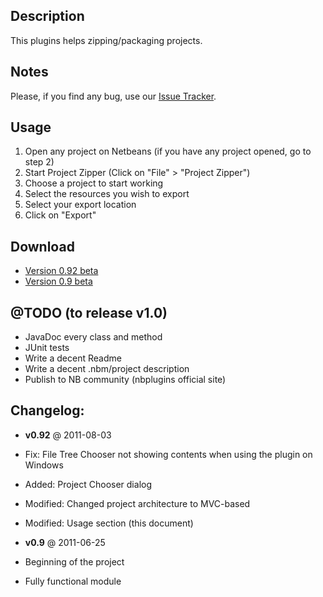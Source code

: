 Description
---------------------------------------
This plugins helps zipping/packaging projects.

Notes
---------------------------------------
Please, if you find any bug, use our [Issue Tracker](https://github.com/willybarro/ProjectZipper/issues).

Usage
---------------------------------------
1. Open any project on Netbeans (if you have any project opened, go to step 2)
2. Start Project Zipper (Click on "File" > "Project Zipper")
3. Choose a project to start working
4. Select the resources you wish to export
5. Select your export location
6. Click on "Export"

Download
---------------------------------------
- [Version 0.92 beta](https://github.com/downloads/willybarro/ProjectZipper/nbprojectzipper-0.92.nbm)
- [Version 0.9 beta](https://github.com/downloads/willybarro/ProjectZipper/0.9.nbm)

@TODO (to release v1.0)
---------------------------------------
- JavaDoc every class and method
- JUnit tests
- Write a decent  Readme
- Write a decent .nbm/project description
- Publish to NB community (nbplugins official site)


Changelog:
---------------------------------------
- __v0.92__ @ 2011-08-03
 - Fix: File Tree Chooser not showing contents when using the plugin on Windows
 - Added: Project Chooser dialog
 - Modified: Changed project architecture to MVC-based
 - Modified: Usage section (this document)

- __v0.9__ @ 2011-06-25
 - Beginning of the project
 - Fully functional module
